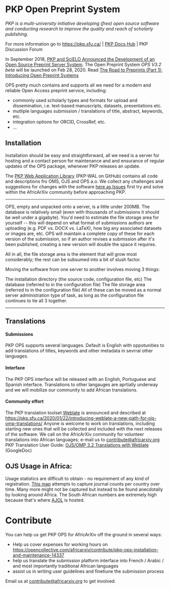 # PKP Open Preprint System

*PKP is a multi-university initiative developing (free) open source software and conducting research to improve the quality and reach of scholarly publishing.* 

For more information go to https://pkp.sfu.ca/ | [PKP Docs Hub](https://docs.pkp.sfu.ca/) | PKP Discussion Forum

In September 2018, [PKP and SciELO Announced the Development of an Open Source Preprint Server System](https://pkp.sfu.ca/2018/09/22/pkp-and-scielo-announce-development-of-open-source-preprint-server-system/).
The Open Preprint System *OPS V3.2 beta* will be launched on Feb 28, 2020. Read [The Road to Preprints (Part 1): Introducing Open Preprint Systems](https://pkp.sfu.ca/2020/02/24/the-road-to-preprints-part-1-introducing-open-preprint-systems/)

OPS pretty much contains and supports all we need for a modern and reliable Open Access preprint service, including: 
- commonly used scholarly types and formats for upload and dissemination, i.e. text-based manuscripts, datasets, presentations etc.
- mutliple languages submission / translations of title, abstract, keywords, etc.
- integration options for ORCID, CrossRef, etc.
- …

## Installation 
Installation should be easy and straightforward, all we need is a server for hosting and a contact person for maintenance and and ensurance of regular updates of the OPS package, whenever PKP releases an update.

The [PKP Web Application Library](https://github.com/pkp/pkp-lib) (PKP-WAL on GitHub) contains all code and descriptions fro OMS, OJS and OPS a.o.
We collect any challenges and suggestions for changes with the software [here as Issues](https://github.com/AfricArxiv/preprint-repository/issues) first try and solve within the AfricArXiv community before approaching PKP. 

---
OPS, empty and unpacked onto a server, is a little under 200MB. The database is relatively small (even with thousands of submissions it should be well under a gigabyte). You'd need to estimate the file storage area for yourself -- this will depend on what format of submissions authors are uploading (e.g. PDF vs. DOCX vs. LaTeX), how big any associated datasets or images are, etc. OPS will maintain a complete copy of these for each version of the submission, so if an author revises a submission after it's been published, creating a new version will double the space it requires.

All in all, the file storage area is the element that will grow most considerably; the rest can be subsumed into a bit of slush factor.

Moving the software from one server to another involves moving 3 things:

The installation directory (the source code, configuration file, etc)
The database (referred to in the configuration file)
The file storage area (referred to in the configuration file)
All of these can be moved as a normal server administration type of task, as long as the configuration file continues to tie all 3 together.

---

## Translations
#### Submissions
PKP OPS supports several languages. Default is English with oppotunities to add translations of titles, keywords and other metadata in sevrral other languages.

#### Interface
The PKP OPS interface will be released with an English, Portuguese and Spanish interface.
Translations to other langauges are aprtially underway and we will mobilize our community to add African translations.

#### Community effort
The PKP translation toolset [Weblate](https://weblate.org/en/) is announced and described at https://pkp.sfu.ca/2020/01/22/introducing-weblate-a-new-path-for-ojs-omp-translations/
Anyone is welcome to work on translations, including starting new ones that will be collected and included with the next releases of the software.
We call on the AfricArXiv community for volunteer translations into African languages; e-mail us to contribute@africarxiv.org PKP Translation User Guide: [OJS/OMP 3.2 Translations with Weblate](https://docs.google.com/document/d/16WvPzofTMPlsTwivo_czEvKWrIQEpdcWyqpgXSbokBQ/edit) (GoogleDoc)


## OJS Usage in Africa: 
Usage statistics are difficult to obtain - no requirement of any kind of registration. 
[This map](https://pkp.sfu.ca/ojs/ojs-usage/ojs-map/) attempts to capture journal counts per country over time. Many more might not be captured but instead to be found anecdotally by looking around Africa. 
The South African numbers are extremely high because that's where [AJOL](ajol.info/) is hosted. 


# Contribute
You can help us get PKP OPS for AfricArXiv off the ground in several ways:
- Help us cover expenses for working hours on https://opencollective.com/africarxiv/contribute/pkp-ops-installation-and-maintenance-14337
- help us translate the submission platform interface into French / Arabic / and most importantly traditional African languages
- assist us in writing user guidelines and finetiune the submission process

Email us at [contribute@africarxiv.org](mailto:contribute@africarxiv.org) to get involved.
